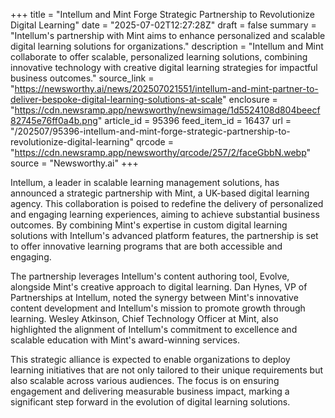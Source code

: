 +++
title = "Intellum and Mint Forge Strategic Partnership to Revolutionize Digital Learning"
date = "2025-07-02T12:27:28Z"
draft = false
summary = "Intellum's partnership with Mint aims to enhance personalized and scalable digital learning solutions for organizations."
description = "Intellum and Mint collaborate to offer scalable, personalized learning solutions, combining innovative technology with creative digital learning strategies for impactful business outcomes."
source_link = "https://newsworthy.ai/news/202507021551/intellum-and-mint-partner-to-deliver-bespoke-digital-learning-solutions-at-scale"
enclosure = "https://cdn.newsramp.app/newsworthy/newsimage/1d5524108d804beecf82745e76ff0a4b.png"
article_id = 95396
feed_item_id = 16437
url = "/202507/95396-intellum-and-mint-forge-strategic-partnership-to-revolutionize-digital-learning"
qrcode = "https://cdn.newsramp.app/newsworthy/qrcode/257/2/faceGbbN.webp"
source = "Newsworthy.ai"
+++

<p>Intellum, a leader in scalable learning management solutions, has announced a strategic partnership with Mint, a UK-based digital learning agency. This collaboration is poised to redefine the delivery of personalized and engaging learning experiences, aiming to achieve substantial business outcomes. By combining Mint's expertise in custom digital learning solutions with Intellum's advanced platform features, the partnership is set to offer innovative learning programs that are both accessible and engaging.</p><p>The partnership leverages Intellum's content authoring tool, Evolve, alongside Mint's creative approach to digital learning. Dan Hynes, VP of Partnerships at Intellum, noted the synergy between Mint's innovative content development and Intellum's mission to promote growth through learning. Wesley Atkinson, Chief Technology Officer at Mint, also highlighted the alignment of Intellum's commitment to excellence and scalable education with Mint's award-winning services.</p><p>This strategic alliance is expected to enable organizations to deploy learning initiatives that are not only tailored to their unique requirements but also scalable across various audiences. The focus is on ensuring engagement and delivering measurable business impact, marking a significant step forward in the evolution of digital learning solutions.</p>